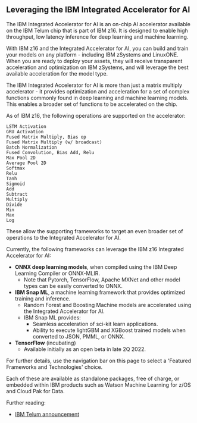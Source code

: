 ## Leveraging the IBM Integrated Accelerator for AI

The IBM Integrated Accelerator for AI is an on-chip AI accelerator available on the IBM Telum chip that is part of IBM z16. It is designed to enable high throughput, low latency inference for deep learning and machine learning. 

With IBM z16 and the Integrated Accelerator for AI, you can build and train your models on any platform - including IBM zSystems and LinuxONE. When you are ready to deploy your assets, they will receive transparent acceleration and optimization on IBM zSystems, and will leverage the best available acceleration for the model type.

The IBM Integrated Accelerator for AI is more than just a matrix multiply accelerator - it provides optimization and acceleration for a set of complex functions commonly found in deep learning and machine learning models. This enables a broader set of functions to be accelerated on the chip.

As of IBM z16, the following operations are supported on the accelerator:

```
LSTM Activation
GRU Activation
Fused Matrix Multiply, Bias op
Fused Matrix Multiply (w/ broadcast)
Batch Normalization
Fused Convolution, Bias Add, Relu
Max Pool 2D
Average Pool 2D
Softmax
Relu
Tanh
Sigmoid
Add
Subtract
Multiply
Divide
Min
Max
Log
```

These allow the supporting frameworks to target an even broader set of operations to the Integrated Accelerator for AI. 

Currently, the following frameworks can leverage the IBM z16 Integrated Accelerator for AI:

- **ONNX deep learning models**, when compiled using the IBM Deep Learning Compiler or ONNX-MLIR. 
    - Note that Pytorch, TensorFlow, Apache MXNet and other model types can be easily converted to ONNX.
- **IBM Snap ML**, a machine learning framework that provides optimized training and inference.
    - Random Forest and Boosting Machine models are accelerated using the Integrated Accelerator for AI.
    - IBM Snap ML provides: 
        - Seamless acceleration of sci-kit learn applications.
        - Ability to execute lightGBM and XGBoost trained models when converted to JSON, PMML, or ONNX.
- **TensorFlow** (incubating)
    - Available initially as an open beta in late 2Q 2022.

For further details, use the navigation bar on this page to select a 'Featured Frameworks and Technologies' choice. 

Each of these are available as standalone packages, free of charge, or embedded within IBM products such as Watson Machine Learning for z/OS and Cloud Pak for Data. 

Further reading:

- [IBM Telum announcement](https://www.ibm.com/blogs/systems/ibm-telum-processor-the-next-gen-microprocessor-for-ibm-z-and-ibm-linuxone/)
